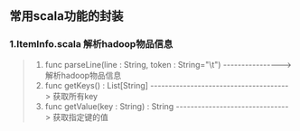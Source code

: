 ## 常用scala功能的封装
### 1.ItemInfo.scala 解析hadoop物品信息
> 1. func parseLine(line : String, token : String="\\t")      ----------------> 解析hadoop物品信息
> 2. func getKeys() : List[String]      --------------------------------------> 获取所有key
> 3. func getValue(key : String) : String      -------------------------------> 获取指定键的值
